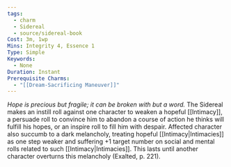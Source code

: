 ```yaml
---
tags:
  - charm
  - Sidereal
  - source/sidereal-book
Cost: 3m, 1wp
Mins: Integrity 4, Essence 1
Type: Simple
Keywords:
  - None
Duration: Instant
Prerequisite Charms:
  - "[[Dream-Sacrificing Maneuver]]"
---
```

*Hope is precious but fragile; it can be broken with but a word.*
The Sidereal makes an instill roll against one character to weaken a hopeful [[Intimacy]], a persuade roll to convince him to abandon a course of action he thinks will fulfill his hopes, or an inspire roll to fill him with despair. Affected character also succumb to a dark melancholy, treating hopeful [[Intimacy|Intimacies]] as one step weaker and suffering +1 target number on social and mental rolls related to such [[Intimacy|Intimacies]]. This lasts until another character overturns this melancholy (Exalted, p. 221).
